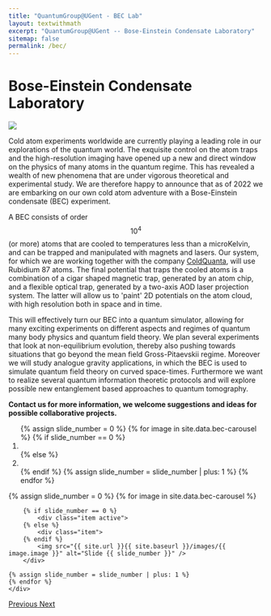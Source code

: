 ```yaml
---
title: "QuantumGroup@UGent - BEC Lab"
layout: textwithmath
excerpt: "QuantumGroup@UGent -- Bose-Einstein Condensate Laboratory"
sitemap: false
permalink: /bec/
---
```



# Bose-Einstein Condensate Laboratory

<body> <img src="quantumghent.github.io/images/bec/BEC_Transition_Met_Pijltjes[49].jpg"> </body>









Cold atom experiments worldwide are currently playing a leading role in our explorations of the quantum world. The exquisite control on the atom traps and the high-resolution imaging have opened up a new and direct window on the physics of many atoms in the quantum regime. This has revealed a wealth of new phenomena that are under vigorous theoretical and experimental study. We are therefore happy to announce that as of 2022 we are embarking on our own cold atom adventure with a Bose-Einstein condensate (BEC) experiment.

A BEC consists of order $$10^4$$ (or more) atoms that are cooled to temperatures less than a microKelvin, and can be trapped and manipulated with magnets and lasers. Our system, for which we are working together with the company [ColdQuanta](https://www.coldquanta.com/), will use Rubidium 87 atoms. The final potential that traps the cooled atoms is a combination of a cigar shaped magnetic trap, generated by an atom chip, and a flexible optical trap, generated by a two-axis AOD laser projection system. The latter will allow us to 'paint' 2D potentials on the atom cloud, with high resolution both in space and in time.  

This will effectively turn our BEC into a quantum simulator, allowing for many exciting experiments on different aspects and regimes of quantum many body physics and quantum field theory. We plan several experiments that look at non-equilibrium evolution, thereby also pushing towards situations that go beyond the mean field Gross-Pitaevskii regime. Moreover we will study analogue gravity applications, in which the BEC is used to simulate quantum field theory on curved space-times. Furthermore we want to realize several quantum information theoretic protocols and will explore possible new entanglement based approaches to quantum tomography.

<b> Contact us for more information, we welcome suggestions and ideas for possible collaborative projects. </b>


<div markdown="0" id="carousel" class="carousel slide" data-ride="carousel" data-interval="5000" data-pause="hover" >
    <!-- Menu -->
    <ol class="carousel-indicators">
        {% assign slide_number = 0 %}
        {% for image in site.data.bec-carousel %}
        {% if slide_number == 0 %}
            <li data-target="#carousel" data-slide-to="{{ slide_number }}" class="active"></li>
        {% else %}
        <li data-target="#carousel" data-slide-to="{{ slide_number }}"></li>
        {% endif %}
        {% assign slide_number = slide_number | plus: 1 %}
        {% endfor %}
    </ol>
    <!-- Items -->
    <div class="carousel-inner" markdown="0">
    {% assign slide_number = 0 %}
    {% for image in site.data.bec-carousel %}

        {% if slide_number == 0 %}
            <div class="item active">
        {% else %}
            <div class="item">
        {% endif %}
            <img src="{{ site.url }}{{ site.baseurl }}/images/{{ image.image }}" alt="Slide {{ slide_number }}" />
        </div>

    {% assign slide_number = slide_number | plus: 1 %}
    {% endfor %}
    </div>
  <a class="left carousel-control" href="#carousel" role="button" data-slide="prev">
    <span class="glyphicon glyphicon-chevron-left" aria-hidden="true"></span>
    <span class="sr-only">Previous</span>
  </a>
  <a class="right carousel-control" href="#carousel" role="button" data-slide="next">
    <span class="glyphicon glyphicon-chevron-right" aria-hidden="true"></span>
    <span class="sr-only">Next</span>
  </a>
</div>







